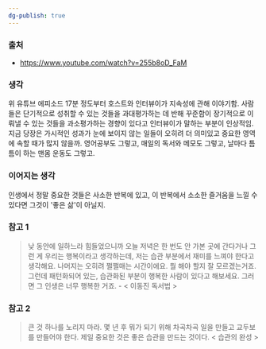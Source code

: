 ```yaml
---
dg-publish: true
---
```

### 출처
- https://www.youtube.com/watch?v=255b8oD_FaM

### 생각
위 유튜브 에피소드 17분 정도부터 호스트와 인터뷰이가 지속성에 관해 이야기함. 사람들은 단기적으로 성취할 수 있는 것들을 과대평가하는 데 반해 꾸준함이 장기적으로 이뤄낼 수 있는 것들을 과소평가하는 경향이 있다고 인터뷰이가 말하는 부분이 인상적임. 지금 당장은 가시적인 성과가 눈에 보이지 않는 일들이 오히려 더 의미있고 중요한 영역에 속할 때가 많지 않을까. 영어공부도 그렇고, 매일의 독서와 메모도 그렇고, 날마다 틈틈이 하는 맨몸 운동도 그렇고. 

### 이어지는 생각
인생에서 정말 중요한 것들은 사소한 반복에 있고, 이 반복에서 소소한 즐거움을 느낄 수 있다면 그것이 '좋은 삶'이 아닐지. 

### 참고 1
> 낮 동안에 일하느라 힘들었으니까 오늘 저녁은 한 번도 안 가본 곳에 간다거나 그런 게 우리는 행복이라고 생각하는데, 저는 습관 부분에서 재미를 느껴야 한다고 생각해요. 나머지는 오히려 쩔쩔매는 시간이에요. 뭘 해야 할지 잘 모르겠는거죠. 그런데 패턴화되어 있는, 습관화된 부분이 행복한 사람이 있다고 해보세요. 그러면 그 인생은 너무 행복한 거죠.  - < 이동진 독서법 >

### 참고 2
> 큰 것 하나를 노리지 마라. 몇 년 후 뭐가 되기 위해 차곡차곡 일을 만들고 교두보를 만들어야 한다. 제일 중요한 것은 좋은 습관을 만드는 것이다. < 습관의 완성 >